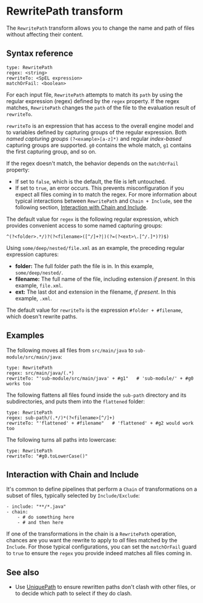 # RewritePath transform

The `RewritePath` transform allows you to change the name and path of files without affecting their content.

## <a id="syntax-ref"></a>Syntax reference

```
type: RewritePath
regex: <string>
rewriteTo: <SpEL expression>
matchOrFail: <boolean>
```

For each input file, `RewritePath` attempts to match its `path` by using
the regular expression (regex) defined by the `regex` property.
If the regex matches, `RewritePath` changes the `path` of the file to the evaluation result of `rewriteTo`.

`rewriteTo` is an expression that has access to the overall
engine model and to variables defined by capturing groups of the regular
expression. Both _named capturing groups_ `(?<example>[a-z]*)` and regular
_index-based_ capturing groups are supported.
`g0` contains the whole match, `g1` contains the first capturing group, and so on.

If the regex doesn't match, the behavior depends on the `matchOrFail` property:

- If set to `false`, which is the default, the file is left untouched.
- If set to `true`, an error occurs. This prevents misconfiguration if you
  expect all files coming in to match the regex. For more information about
  typical interactions between `RewritePath` and `Chain + Include`,
  see the following section, [Interaction with Chain and Include](#interaction-chain-include).
  
The default value for `regex` is the following regular expression,
which provides convenient access to some named capturing groups:

```
^(?<folder>.*/)?(?<filename>([^/]+?|)(?=(?<ext>\.[^/.]*)?)$)
```

Using `some/deep/nested/file.xml` as an example,
the preceding regular expression captures:

- **folder:** The full folder path the file is in. In this example, `some/deep/nested/`.
- **filename:** The full name of the file, including extension _if present_. In this example, `file.xml`.
- **ext:** The last dot and extension in the filename, _if present_. In this example, `.xml`.

The default value for `rewriteTo` is the expression `#folder + #filename`,
which doesn't rewrite paths.

## <a id="examples"></a>Examples

The following moves all files from `src/main/java` to `sub-module/src/main/java`:

```
type: RewritePath
regex: src/main/java/(.*)
rewriteTo: "'sub-module/src/main/java' + #g1"   # 'sub-module/' + #g0 works too
```

The following flattens all files found inside the `sub-path` directory and its subdirectories,
and puts them into the `flattened` folder:

```
type: RewritePath
regex: sub-path/(.*/)*(?<filename>[^/]+)
rewriteTo: "'flattened' + #filename"   # 'flattened' + #g2 would work too
```

The following turns all paths into lowercase:

```
type: RewritePath
rewriteTo: "#g0.toLowerCase()" 
```

## <a id='interaction-chain-include'></a>Interaction with Chain and Include

It's common to define pipelines that perform a `Chain` of transformations
on a subset of files, typically selected by `Include/Exclude`:

```
- include: "**/*.java"
- chain:
    - # do something here
    - # and then here
```

If one of the transformations in the chain is a `RewritePath` operation,
chances are you want the rewrite to apply to _all_ files matched by the `Include`.
For those typical configurations, you can set the `matchOrFail` guard to `true` to
ensure the `regex` you provide indeed matches all files coming in.

## See also

- Use [UniquePath](unique-path.md) to ensure rewritten paths don't clash with
  other files, or to decide which path to select if they do clash.
